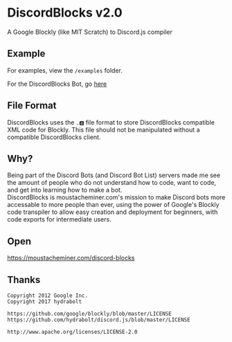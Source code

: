 # DiscordBlocks v2.0
A Google Blockly (like MIT Scratch) to Discord.js compiler

## Example

For examples, view the `/examples` folder.

For the DiscordBlocks Bot, go [here](https://github.com/moustacheminer/discord-blocks-bot)

## File Format

DiscordBlocks uses the `.🅱` file format to store DiscordBlocks compatible XML code for Blockly. This file should not be manipulated without a compatible DiscordBlocks client.

## Why?
Being part of the Discord Bots (and Discord Bot List) servers made me see the amount of people who do not understand how to code, want to code, and get into learning how to make a bot.  
DiscordBlocks is moustacheminer.com's mission to make Discord bots more accessable to more people than ever, using the power of Google's Blockly code transpiler to allow easy creation and deployment for beginners, with code exports for intermediate users.

## Open

https://moustacheminer.com/discord-blocks

## Thanks

```
Copyright 2012 Google Inc.
Copyright 2017 hydrabolt

https://github.com/google/blockly/blob/master/LICENSE
https://github.com/hydrabolt/discord.js/blob/master/LICENSE

http://www.apache.org/licenses/LICENSE-2.0
```